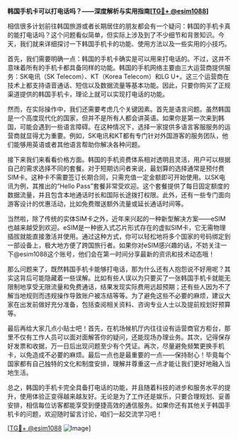 **韩国手机卡可以打电话吗？——深度解析与实用指南[[TG💪+ @esim1088](https://t.me/s/esim1088)]**

相信很多计划前往韩国旅游或者长期居住的朋友都会有一个疑问：韩国的手机卡真的能打电话吗？这个问题看似简单，但实际上涉及到了不少细节和背景知识。今天，我们就来详细探讨一下韩国手机卡的功能、使用方法以及一些实用的小技巧。

首先，我们需要明确一点：韩国的手机卡确实是可以用来打电话的。不过，这并不意味着所有的手机卡都具备同样的功能。韩国的手机网络主要由三大运营商提供服务：SK电讯（SK Telecom）、KT（Korea Telecom）和LG U+。这三个运营商在技术上都支持语音通话、短信以及数据流量等基本功能。因此，只要你购买了正规渠道提供的韩国手机卡，理论上就可以实现打电话的功能。

然而，在实际操作中，我们还需要考虑几个关键因素。首先是语言问题。虽然韩国是一个高度现代化的国家，但并不是所有人都会讲英语。如果你是第一次来到韩国，可能会遇到一些语言障碍。在这种情况下，选择一家提供多语言客服服务的运营商就显得尤为重要。例如，SK电讯和KT都有专门针对外国游客的服务团队，他们能够用英语或者其他语言帮助你解决各种问题。

接下来我们来看看价格方面。韩国的手机资费体系相对透明且灵活，用户可以根据自己的需求选择不同的套餐。对于短期访问者来说，最划算的选择通常是预付费SIM卡。这种卡不需要签订长期合同，只需充值一定金额即可开始使用。以SK电讯为例，其推出的“Hello Pass”套餐非常受欢迎。这个套餐提供了每日固定额度的数据流量，并且包含本地通话时长和国际长途拨打权限。此外，还有一些专门面向游客设计的优惠活动，比如免费赠送额外流量或延长通话时间等。

当然啦，除了传统的实体SIM卡之外，近年来兴起的一种新型解决方案——eSIM也越来越受到欢迎。eSIM是一种嵌入式芯片形式存在的虚拟SIM卡，它无需物理插拔就能直接激活并使用。通过这种方式，你可以轻松地将多个国家的号码绑定到一部设备上，极大地方便了跨国旅行者。如果你对eSIM感兴趣的话，不妨关注一下@esim1088这个账号，他们会在第一时间分享最新的资讯和技术动态哦！

那么问题来了，既然韩国手机卡能够打电话，那为什么还有人抱怨说不好用呢？其实这背后可能隐藏着一些误解。比如有些人误以为只要买了一张韩国手机卡就能无限制地享受无限流量和免费通话，结果发现实际费用远超预期；还有些人因为不了解当地规则而违规操作导致账户被冻结等等。为了避免这些不必要的麻烦，建议大家在出发前做好充分准备，包括查阅相关资料、咨询专业人士以及提前规划好预算等。

最后再给大家几点小贴士吧！首先，在机场候机厅内往往设有运营商官方柜台，那里不仅有工作人员可以面对面解答你的疑问，还能现场办理业务。其次，记得保存好发票和收据，万一日后出现问题至少有个凭证。再次，尽量避免频繁更换手机卡，以免造成不必要的麻烦。最后一点也是最重要的一点——保持耐心！毕竟每个国家都有自己独特的文化和制度安排，理解并尊重这一点才能让我们更好地融入当地生活。

总之，韩国的手机卡完全具备打电话的功能，并且随着科技的进步和服务水平的提升，使用体验正变得越来越友好。无论是为了工作还是娱乐，只要合理规划、妥善安排，相信每位访客都能享受到便捷高效的通信服务。如果你还有其他关于韩国手机卡的问题，欢迎随时留言讨论，咱们一起交流学习吧！

[[TG💪+ @esim1088](https://t.me/s/esim1088) ![Image](https://i.postimg.cc/4NQfJmqS/Snipaste-2025-05-13-00-14-12.png)]